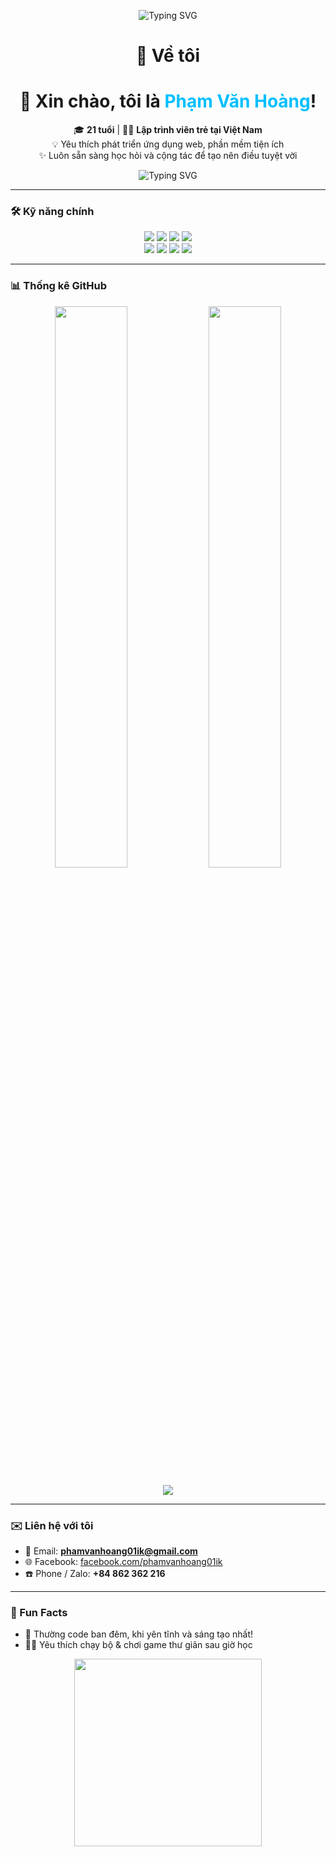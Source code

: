 <!-- Typing SVG Banner -->
<p align="center">
  <img src="https://readme-typing-svg.herokuapp.com?font=Fira+Code&weight=500&size=24&pause=1000&color=F7971E&center=true&vCenter=true&width=550&lines=👋+Xin+chào%2C+tôi+là+Phạm+Văn+Hoàng!;💻+Lập+trình+%7C+Phát+triển+%7C+Sáng+tạo;🌱+Luôn+học+hỏi+mỗi+ngày!" alt="Typing SVG" />
</p>

<!-- Profile Section -->
<h1 align="center">🚀 Về tôi</h1>
<h1 align="center">🎉 Xin chào, tôi là <span style="color:#00BFFF">Phạm Văn Hoàng</span>!</h1>
<p align="center">
  🎓 <strong>21 tuổi</strong> | 🧑‍💻 <strong>Lập trình viên trẻ tại Việt Nam</strong><br>
  💡 Yêu thích phát triển ứng dụng web, phần mềm tiện ích<br>
  ✨ Luôn sẵn sàng học hỏi và cộng tác để tạo nên điều tuyệt vời
</p>

<p align="center">
  <img src="https://readme-typing-svg.herokuapp.com?font=Fira+Code&duration=3000&pause=1000&color=00FFFF&center=true&vCenter=true&width=500&lines=Lập+trình+vì+đam+mê;Không+ngừng+học+hỏi+và+phát+triển;Yêu+thích+Flask%2C+Python%2C+C%2B%2B" alt="Typing SVG" />
</p>

---

<!-- Skills Badges -->
### 🛠️ Kỹ năng chính

<p align="center">
  <img src="https://img.shields.io/badge/Python-3776AB?style=for-the-badge&logo=python&logoColor=white"/>
  <img src="https://img.shields.io/badge/JavaScript-F7DF1E?style=for-the-badge&logo=javascript&logoColor=black"/>
  <img src="https://img.shields.io/badge/PHP-777BB4?style=for-the-badge&logo=php&logoColor=white"/>
  <img src="https://img.shields.io/badge/C++-00599C?style=for-the-badge&logo=cplusplus&logoColor=white"/><br>
  <img src="https://img.shields.io/badge/HTML5-E34F26?style=for-the-badge&logo=html5&logoColor=white"/>
  <img src="https://img.shields.io/badge/CSS3-1572B6?style=for-the-badge&logo=css3&logoColor=white"/>
  <img src="https://img.shields.io/badge/Flask-000000?style=for-the-badge&logo=flask"/>
  <img src="https://img.shields.io/badge/MySQL-4479A1?style=for-the-badge&logo=mysql&logoColor=white"/>
</p>

---

<!-- GitHub Stats -->
### 📊 Thống kê GitHub

<p align="center">
  <img src="https://github-readme-stats.vercel.app/api?username=hoang01ik&show_icons=true&theme=tokyonight&hide_border=true" width="48%"/>
  <img src="https://github-readme-stats.vercel.app/api/top-langs/?username=hoang01ik&layout=compact&theme=tokyonight&hide_border=true" width="48%"/>
</p>

<!-- Activity Graph -->
<p align="center">
  <img src="https://github-readme-activity-graph.vercel.app/graph?username=hoang01ik&theme=tokyo-night&hide_border=true"/>
</p>

---

### ✉️ Liên hệ với tôi

- 📧 Email: **phamvanhoang01ik@gmail.com**
- 🌐 Facebook: [facebook.com/phamvanhoang01ik](https://www.facebook.com/phamvanhoang01ik)
- ☎️ Phone / Zalo: **+84 862 362 216**

---

### 🎯 Fun Facts

- 🦉 Thường code ban đêm, khi yên tĩnh và sáng tạo nhất!
- 🏃‍♂️ Yêu thích chạy bộ & chơi game thư giãn sau giờ học

<p align="center">
  <img src="https://media.giphy.com/media/ZVik7pBtu9dNS/giphy.gif" width="300"/>
</p>

